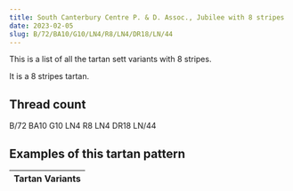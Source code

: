 ```yaml
---
title: South Canterbury Centre P. & D. Assoc., Jubilee with 8 stripes
date: 2023-02-05
slug: B/72/BA10/G10/LN4/R8/LN4/DR18/LN/44
---
```

This is a list of all the tartan sett variants with 8 stripes.

It is a 8 stripes tartan.


## Thread count
B/72 BA10 G10 LN4 R8 LN4 DR18 LN/44

## Examples of this tartan pattern

| Tartan Variants |
|---------------|
